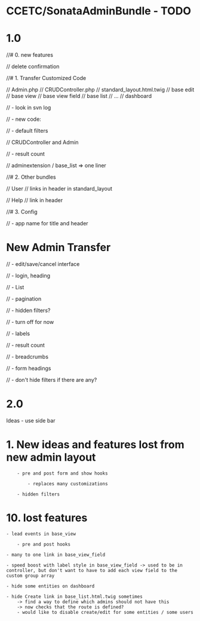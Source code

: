 CCETC/SonataAdminBundle - TODO
=========================================

1.0
=========================================
	
//# 0. new features

//	delete confirmation

//# 1.	Transfer Customized Code
	
//	Admin.php
//	CRUDController.php
//	standard_layout.html.twig
//	base edit
//	base view
//		base view field
//	base list
//	...
//		dashboard

//	- look in svn log

//	- new code:
	
//		- default filters
		
//			CRUDController and Admin

//		- result count
		
//			adminextension / base_list => one liner
	
//# 2.	Other bundles

//	User
//		links in header in standard_layout
	
//	Help
//		link in header
	
	
//# 3.	Config

//	- app name for title and header

New Admin Transfer
======================

//	- edit/save/cancel interface
	
//	- login, heading
	
//	- List
	
//		- pagination
	
//		- hidden filters?
	
//			- turn off for now
	
//		- labels
		
//		- result count
	
//	- breadcrumbs

//	- form headings
	
//	- don't hide filters if there are any?
	


2.0
=========================================

Ideas
	- use side bar


#	1.	New ideas and features lost from new admin layout

		- pre and post form and show hooks
		
			- replaces many customizations
			
		- hidden filters
		
	


#	10.	lost features	

	- lead events in base_view

		- pre and post hooks

	- many to one link in base_view_field
	
	- speed boost with label style in base_view_field -> used to be in controller, but don't want to have to add each view field to the custom group array
	
	- hide some entities on dashboard
	
	- hide Create link in base_list.html.twig sometimes
		-> find a way to define which admins should not have this
		-> now checks that the route is defined?
		- would like to disable create/edit for some entities / some users

